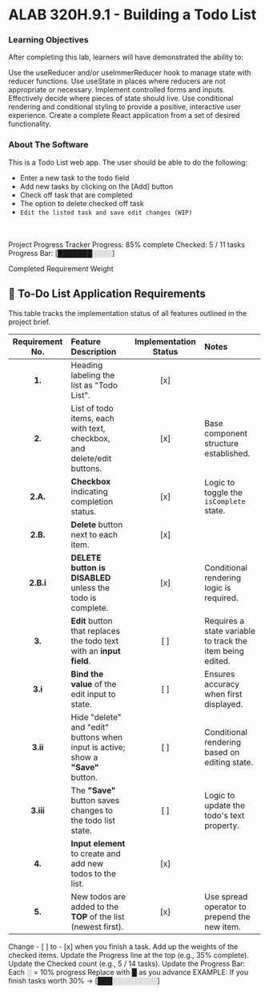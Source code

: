 # ALAB 320H.9.1 - Building a Todo List

### Learning Objectives
After completing this lab, learners will have demonstrated the ability to:

Use the useReducer and/or useImmerReducer hook to manage state with reducer functions.
Use useState in places where reducers are not appropriate or necessary.
Implement controlled forms and inputs.
Effectively decide where pieces of state should live.
Use conditional rendering and conditional styling to provide a positive, interactive user experience.
Create a complete React application from a set of desired functionality.

### About The Software
This is a Todo List web app. The user should be able to do the following:
- Enter a new task to the todo field
- Add new tasks by clicking on the [Add] button
- Check off task that are completed
- The option to delete checked off task <br>
- ```Edit the listed task and save edit changes (WIP)```
<br><br><br>


Project Progress Tracker
Progress: 85% complete
Checked: 5 / 11 tasks
Progress Bar: [███████░░░░] 

Completed	Requirement	Weight

## 📝 To-Do List Application Requirements

This table tracks the implementation status of all features outlined in the project brief.

| Requirement No. | Feature Description | Implementation Status | Notes |
| :---: | :--- | :---: | :--- |
| **1.** | Heading labeling the list as "Todo List". | [x] | |
| **2.** | List of todo items, each with text, checkbox, and delete/edit buttons. | [x] | Base component structure established. |
| **2.A.** | **Checkbox** indicating completion status. | [x] | Logic to toggle the `isComplete` state. |
| **2.B.** | **Delete** button next to each item. | [x] | |
| **2.B.i** | **DELETE button is DISABLED** unless the todo is complete. | [x] | Conditional rendering logic is required. |
| **3.** | **Edit** button that replaces the todo text with an **input field**. | [ ] | Requires a state variable to track the item being edited. |
| **3.i** | **Bind the value** of the edit input to state. | [ ] | Ensures accuracy when first displayed. |
| **3.ii** | Hide "delete" and "edit" buttons when input is active; show a **"Save"** button. | [ ] | Conditional rendering based on editing state. |
| **3.iii** | The **"Save"** button saves changes to the todo list state. | [ ] | Logic to update the todo's text property. |
| **4.** | **Input element** to create and add new todos to the list. | [x] | |
| **5.** | New todos are added to the **TOP** of the list (newest first). | [x] | Use spread operator to prepend the new item. |

Change - [ ] to - [x] when you finish a task.
Add up the weights of the checked items.
Update the Progress line at the top (e.g., 35% complete).
Update the Checked count (e.g., 5 / 14 tasks).
Update the Progress Bar:
Each ░ = 10% progress
Replace with █ as you advance
EXAMPLE: If you finish tasks worth 30% → [███░░░░░░░░░]



